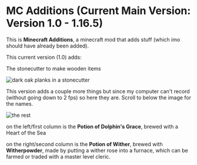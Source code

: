 # MC Additions (Current Main Version: Version 1.0 - 1.16.5)

This is **Minecraft Additions**, a minecraft mod that adds stuff (which imo should have already been added).

  This current version (1.0) adds:

  The stonecutter to make wooden items
  
  ![dark oak planks in a stonecutter](https://cdn.modrinth.com/data/cached_images/2372fe8b11ac5c2a681121d7c485ccc68c56d5b2.png)
   
   This version adds a couple more things but since my computer can't record (without going down to 2 fps) so here they are. Scroll to below the image for the names.

  ![the rest](https://cdn.modrinth.com/data/cached_images/5408c38240357b34607ecdada7cf044a83fb852d.png)

  on the left/first column is the **Potion of Dolphin's Grace**, brewed with a Heart of the Sea

  on the right/second column is the **Potion of Wither**, brewed with **Witherpowder**, made by putting a wither rose into a furnace, which can be farmed or traded with a master level cleric.
